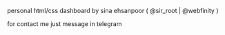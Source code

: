 personal html/css dashboard  by  sina ehsanpoor ( @sir_root | @webfinity )

for contact me just message in telegram
